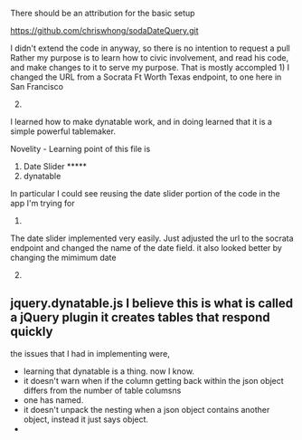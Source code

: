 There should be an attribution for the basic setup

https://github.com/chriswhong/sodaDateQuery.git 

I didn't extend the code in anyway, so there is no intention to request a pull
Rather my purpose is to learn how to civic involvement, and  read his code, and make changes to it to 
serve my purpose.   That is mostly accompled 
1)
I changed the URL from a Socrata Ft Worth Texas endpoint, to one here in San Francisco

2)
I learned how to make dynatable work, and in doing learned that it is a simple powerful tablemaker.


Novelity - Learning point of this file is 
1) Date Slider   *****
2) dynatable

In particular I could see reusing the date slider portion of the code in the app I'm trying for

1)
The date slider implemented very easily.
Just adjusted the url to the socrata endpoint
and changed the name of the date field.
it also looked better by changing the mimimum date

2)
jquery.dynatable.js
I believe this is what is called a jQuery plugin
it creates tables that respond quickly
--
the issues that I had in implementing were,
- learning that dynatable is a thing.   now I know.
- it doesn't warn when if the column getting back within the json object differs from the number of table columsns
- one has named.
- it doesn't unpack the nesting when a json object contains another object, instead it just says object.
- 

